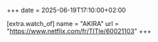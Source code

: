 +++
date = 2025-06-19T17:10:00+02:00

[extra.watch_of]
name = "AKIRA"
url = "https://www.netflix.com/fr/TITle/60021103"
+++

